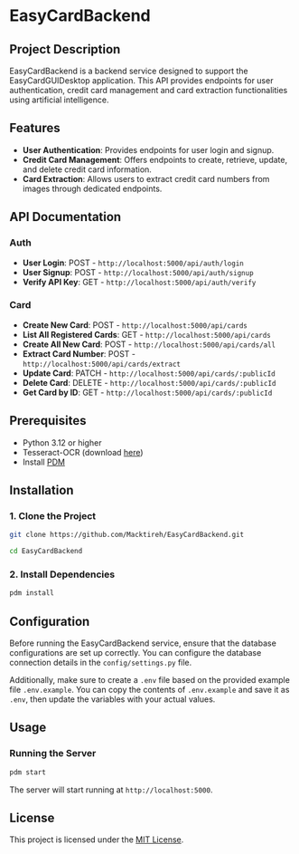 # EasyCardBackend

## Project Description

EasyCardBackend is a backend service designed to support the EasyCardGUIDesktop application. This API provides endpoints for user authentication, credit card management and card extraction functionalities using artificial intelligence.

## Features

- **User Authentication**: Provides endpoints for user login and signup.
- **Credit Card Management**: Offers endpoints to create, retrieve, update, and delete credit card information.
- **Card Extraction**: Allows users to extract credit card numbers from images through dedicated endpoints.

## API Documentation

### Auth

- **User Login**: POST - `http://localhost:5000/api/auth/login`
- **User Signup**: POST - `http://localhost:5000/api/auth/signup`
- **Verify API Key**: GET - `http://localhost:5000/api/auth/verify`

### Card

- **Create New Card**: POST - `http://localhost:5000/api/cards`
- **List All Registered Cards**: GET - `http://localhost:5000/api/cards`
- **Create All New Card**: POST - `http://localhost:5000/api/cards/all`
- **Extract Card Number**: POST - `http://localhost:5000/api/cards/extract`
- **Update Card**: PATCH - `http://localhost:5000/api/cards/:publicId`
- **Delete Card**: DELETE - `http://localhost:5000/api/cards/:publicId`
- **Get Card by ID**: GET - `http://localhost:5000/api/cards/:publicId`

## Prerequisites

- Python 3.12 or higher
- Tesseract-OCR (download [here](https://github.com/tesseract-ocr/tesseract))
- Install [PDM](https://pdm-project.org/)

## Installation

### 1. Clone the Project

```bash
git clone https://github.com/Macktireh/EasyCardBackend.git
```

```bash
cd EasyCardBackend
```

### 2. Install Dependencies

```bash
pdm install
```

## Configuration

Before running the EasyCardBackend service, ensure that the database configurations are set up correctly. You can configure the database connection details in the `config/settings.py` file.

Additionally, make sure to create a `.env` file based on the provided example file `.env.example`. You can copy the contents of `.env.example` and save it as `.env`, then update the variables with your actual values.

## Usage

### Running the Server

```bash
pdm start
```

The server will start running at `http://localhost:5000`.

## License

This project is licensed under the [MIT License](LICENSE).

